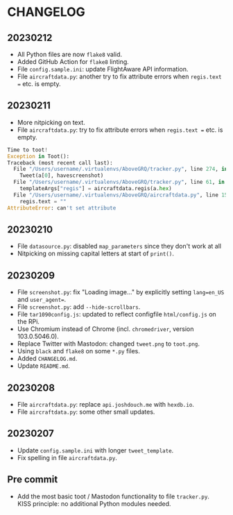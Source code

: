 # CHANGELOG

## 20230212

- All Python files are now `flake8` valid.
- Added GitHub Action for `flake8` linting.
- File `config.sample.ini`: update FlightAware API information.
- File `aircraftdata.py`: another try to fix attribute errors when `regis.text =` etc. is empty.

## 20230211

- More nitpicking on text.
- File `aircraftdata.py`: try to fix attribute errors when `regis.text =` etc. is empty.

```python
Time to toot!
Exception in Toot():
Traceback (most recent call last):
  File "/Users/username/.virtualenvs/AboveGRQ/tracker.py", line 274, in <module>
    Tweet(a[0], havescreenshot)
  File "/Users/username/.virtualenvs/AboveGRQ/tracker.py", line 61, in Tweet
    templateArgs["regis"] = aircraftdata.regis(a.hex)
  File "/Users/username/.virtualenvs/AboveGRQ/aircraftdata.py", line 15, in regis
    regis.text = ""
AttributeError: can't set attribute
```

## 20230210

- File `datasource.py`: disabled `map_parameters` since they don't work at all
- Nitpicking on missing capital letters at start of `print()`.

## 20230209

- File `screenshot.py`: fix "Loading image..." by explicitly setting `lang=en_US` and `user_agent=`.
- File `screenshot.py`: add `--hide-scrollbars`.
- File `tar1090config.js`: updated to reflect configfile `html/config.js` on the RPi.
- Use Chromium instead of Chrome (incl. `chromedriver`, version 103.0.5046.0).
- Replace Twitter with Mastodon: changed `tweet.png` to `toot.png`.
- Using `black` and `flake8` on some `*.py` files.
- Added `CHANGELOG.md`.
- Update `README.md`.

## 20230208

- File `aircraftdata.py`: replace `api.joshdouch.me` with `hexdb.io`.
- File `aircraftdata.py`: some other small updates.

## 20230207

- Update `config.sample.ini` with longer `tweet_template`.
- Fix spelling in file `aircraftdata.py`.

## Pre commit

- Add the most basic toot / Mastodon functionality to file `tracker.py`.\
  KISS principle: no additional Python modules needed.
